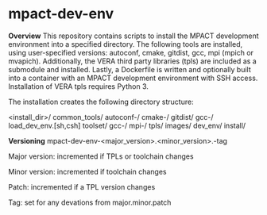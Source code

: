 # mpact-dev-env
<b>Overview</b>
This repository contains scripts to install the MPACT development environment into a specified directory. The following tools are installed, using user-specified versions: autoconf, cmake, gitdist, gcc, mpi (mpich or mvapich). Additionally, the VERA third party libraries (tpls) are included as a submodule and installed. Lastly, a Dockerfile is written and optionally built into a container with an MPACT development environment with SSH access. Installation of VERA tpls requires Python 3.

The installation creates the following directory structure:

<install_dir>/
  common_tools/
    autoconf-<autoconf-version>/
    cmake-<cmake-version>/
    gitdist/
  gcc-<gcc-version>/
    load_dev_env.[sh,csh]
    toolset/
      gcc-<gcc-version>/
      mpi-<mpi-version>/
    tpls/
  images/
    dev_env/
    install/
    
<b>Versioning</b>
mpact-dev-env-<major_version>.<minor_version>.<patch>-tag

Major version: incremented if TPLs or toolchain changes

Minor version: incremented if toolchain changes

Patch: incremented if a TPL version changes

Tag: set for any devations from major.minor.patch
